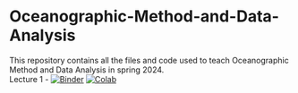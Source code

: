 # Oceanographic-Method-and-Data-Analysis
This repository contains all the files and code used to teach Oceanographic Method and Data Analysis in spring 2024.  
Lecture 1 - [![Binder](https://mybinder.org/badge_logo.svg)](https://mybinder.org/v2/gh/Sumanshekhar17/Oceanographic-Method-and-Data-Analysis/main) 
[![Colab](https://img.shields.io/badge/Google%20Colab-Notebook-orange)]([Your-Colab-Notebook-URL](https://colab.research.google.com/github/Sumanshekhar17/Oceanographic-Method-and-Data-Analysis/blob/main/intro-to-python.ipynb)https://colab.research.google.com/github/Sumanshekhar17/Oceanographic-Method-and-Data-Analysis/blob/main/intro-to-python.ipynb)
